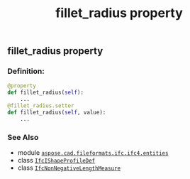 ﻿---
title: fillet_radius property
second_title: Aspose.CAD for Python via .NET API References
description: 
type: docs
weight: 50
url: /python-net/aspose.cad.fileformats.ifc.ifc4.entities/ifcishapeprofiledef/fillet_radius/
is_root: false
---

## fillet_radius property

### Definition:
```python
@property
def fillet_radius(self):
    ...
@fillet_radius.setter
def fillet_radius(self, value):
    ...
```

### See Also
* module [`aspose.cad.fileformats.ifc.ifc4.entities`](../../)
* class [`IfcIShapeProfileDef`](/cad/python-net/aspose.cad.fileformats.ifc.ifc4.entities/ifcishapeprofiledef)
* class [`IfcNonNegativeLengthMeasure`](/cad/python-net/aspose.cad.fileformats.ifc.ifc4.types/ifcnonnegativelengthmeasure)
